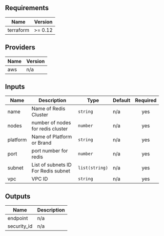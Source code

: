 ## Requirements

| Name | Version |
|------|---------|
| terraform | >= 0.12 |

## Providers

| Name | Version |
|------|---------|
| aws | n/a |

## Inputs

| Name | Description | Type | Default | Required |
|------|-------------|------|---------|:--------:|
| name | Name of Redis Cluster | `string` | n/a | yes |
| nodes | number of nodes for redis cluster | `number` | n/a | yes |
| platform | Name of Platform or Brand | `string` | n/a | yes |
| port | port number for redis | `number` | n/a | yes |
| subnet | List of subnets ID For Redis subnet | `list(string)` | n/a | yes |
| vpc | VPC ID | `string` | n/a | yes |

## Outputs

| Name | Description |
|------|-------------|
| endpoint | n/a |
| security\_id | n/a |